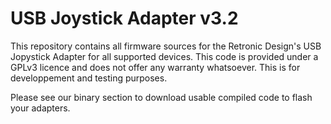 # USB Joystick Adapter v3.2
This repository contains all firmware sources for the Retronic Design's USB Jopystick Adapter for all supported devices. This code is provided under a GPLv3 licence and does not offer any warranty whatsoever. This is for developpement and testing purposes.

Please see our binary section to download usable compiled code to flash your adapters.
